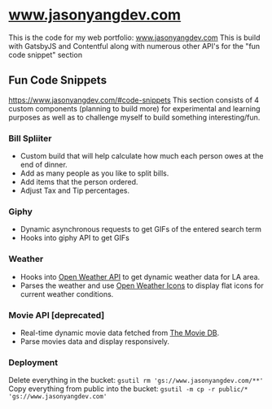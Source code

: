 # www.jasonyangdev.com
This is the code for my web portfolio: www.jasonyangdev.com
This is build with GatsbyJS and Contentful along with numerous other API's for the "fun code snippet" section

## Fun Code Snippets
https://www.jasonyangdev.com/#code-snippets
This section consists of 4 custom components (planning to build more) for experimental and learning purposes as well as to challenge myself to build something interesting/fun.

### Bill Spliiter
* Custom build that will help calculate how much each person owes at the end of dinner.
* Add as many people as you like to split bills.
* Add items that the person ordered.
* Adjust Tax and Tip percentages.

### Giphy
* Dynamic asynchronous requests to get GIFs of the entered search term
* Hooks into giphy API to get GIFs

### Weather
* Hooks into [Open Weather API](https://openweathermap.org/api) to get dynamic weather data for LA area.
* Parses the weather and use [Open Weather Icons](https://www.npmjs.com/package/open-weather-icons) to display flat icons for current weather conditions.

### Movie API [deprecated]
* Real-time dynamic movie data fetched from [The Movie DB](https://www.themoviedb.org/documentation/api).
* Parse movies data and display responsively.

### Deployment
Delete everything in the bucket: `gsutil rm 'gs://www.jasonyangdev.com/**'`  
Copy everything from public into the bucket: `gsutil -m cp -r public/* 'gs://www.jasonyangdev.com'`